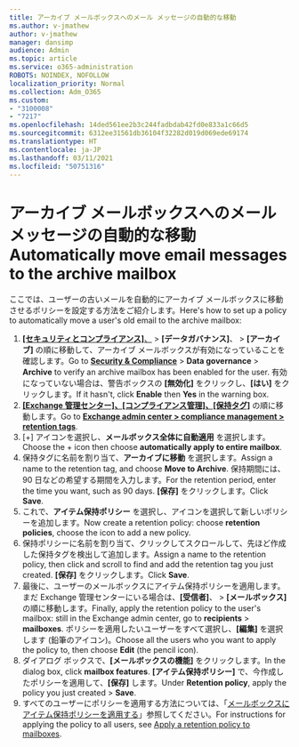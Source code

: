 ```yaml
---
title: アーカイブ メールボックスへのメール メッセージの自動的な移動
ms.author: v-jmathew
author: v-jmathew
manager: dansimp
audience: Admin
ms.topic: article
ms.service: o365-administration
ROBOTS: NOINDEX, NOFOLLOW
localization_priority: Normal
ms.collection: Adm_O365
ms.custom:
- "3100008"
- "7217"
ms.openlocfilehash: 14ded561ee2b3c244fadbdab42fd0e833a1c66d5
ms.sourcegitcommit: 6312ee31561db36104f32282d019d069ede69174
ms.translationtype: HT
ms.contentlocale: ja-JP
ms.lasthandoff: 03/11/2021
ms.locfileid: "50751316"
---
```

# <a name="automatically-move-email-messages-to-the-archive-mailbox"></a><span data-ttu-id="e6e55-102">アーカイブ メールボックスへのメール メッセージの自動的な移動</span><span class="sxs-lookup"><span data-stu-id="e6e55-102">Automatically move email messages to the archive mailbox</span></span>

<span data-ttu-id="e6e55-103">ここでは、ユーザーの古いメールを自動的にアーカイブ メールボックスに移動させるポリシーを設定する方法をご紹介します。</span><span class="sxs-lookup"><span data-stu-id="e6e55-103">Here's how to set up a policy to automatically move a user's old email to the archive mailbox:</span></span>

1. <span data-ttu-id="e6e55-104">[**[セキュリティとコンプライアンス]**、](https://go.microsoft.com/fwlink/p/?linkid=2077143) > **[データガバナンス]**、 > **[アーカイブ]** の順に移動して、アーカイブ メールボックスが有効になっていることを確認します。</span><span class="sxs-lookup"><span data-stu-id="e6e55-104">Go to [**Security & Compliance**](https://go.microsoft.com/fwlink/p/?linkid=2077143) > **Data governance** > **Archive** to verify an archive mailbox has been enabled for the user.</span></span> <span data-ttu-id="e6e55-105">有効になっていない場合は、警告ボックスの **[無効化]** をクリックし、**[はい]** をクリックします。</span><span class="sxs-lookup"><span data-stu-id="e6e55-105">If it hasn't, click **Enable** then **Yes** in the warning box.</span></span>
2. <span data-ttu-id="e6e55-106">[**[Exchange 管理センター]、[コンプライアンス管理]、[保持タグ]**](https://go.microsoft.com/fwlink/?linkid=2059104) の順に移動します。</span><span class="sxs-lookup"><span data-stu-id="e6e55-106">Go to [**Exchange admin center > compliance management > retention tags**](https://go.microsoft.com/fwlink/?linkid=2059104).</span></span>
3. <span data-ttu-id="e6e55-107">[+] アイコンを選択し、**メールボックス全体に自動適用** を選択します。</span><span class="sxs-lookup"><span data-stu-id="e6e55-107">Choose the + icon then choose **automatically apply to entire mailbox**.</span></span>
4. <span data-ttu-id="e6e55-108">保持タグに名前を割り当て、**アーカイブに移動** を選択します。</span><span class="sxs-lookup"><span data-stu-id="e6e55-108">Assign a name to the retention tag, and choose **Move to Archive**.</span></span> <span data-ttu-id="e6e55-109">保持期間には、90 日などの希望する期間を入力します。</span><span class="sxs-lookup"><span data-stu-id="e6e55-109">For the retention period, enter the time you want, such as 90 days.</span></span> <span data-ttu-id="e6e55-110">**[保存]** をクリックします。</span><span class="sxs-lookup"><span data-stu-id="e6e55-110">Click **Save**.</span></span>
5. <span data-ttu-id="e6e55-111">これで、**アイテム保持ポリシー** を選択し、アイコンを選択して新しいポリシーを追加します。</span><span class="sxs-lookup"><span data-stu-id="e6e55-111">Now create a retention policy: choose **retention policies**, choose the icon to add a new policy.</span></span>
6. <span data-ttu-id="e6e55-112">保持ポリシーに名前を割り当て、クリックしてスクロールして、先ほど作成した保持タグを検出して追加します。</span><span class="sxs-lookup"><span data-stu-id="e6e55-112">Assign a name to the retention policy, then click and scroll to find and add the retention tag you just created.</span></span> <span data-ttu-id="e6e55-113">**[保存]** をクリックします。</span><span class="sxs-lookup"><span data-stu-id="e6e55-113">Click **Save**.</span></span>
7. <span data-ttu-id="e6e55-114">最後に、ユーザーのメールボックスにアイテム保持ポリシーを適用します。まだ Exchange 管理センターにいる場合は、**[受信者]**、 > **[メールボックス]** の順に移動します。</span><span class="sxs-lookup"><span data-stu-id="e6e55-114">Finally, apply the retention policy to the user's mailbox: still in the Exchange admin center, go to **recipients** > **mailboxes**.</span></span> <span data-ttu-id="e6e55-115">ポリシーを適用したいユーザーをすべて選択し、**[編集]** を選択します (鉛筆のアイコン)。</span><span class="sxs-lookup"><span data-stu-id="e6e55-115">Choose all the users who you want to apply the policy to, then choose **Edit** (the pencil icon).</span></span>
8. <span data-ttu-id="e6e55-116">ダイアログ ボックスで、**[メールボックスの機能]** をクリックします。</span><span class="sxs-lookup"><span data-stu-id="e6e55-116">In the dialog box, click **mailbox features**.</span></span> <span data-ttu-id="e6e55-117">**[アイテム保持ポリシー]** で、今作成したポリシーを適用して、**[保存]** します。</span><span class="sxs-lookup"><span data-stu-id="e6e55-117">Under **Retention policy**, apply the policy you just created > **Save**.</span></span>
9. <span data-ttu-id="e6e55-118">すべてのユーザーにポリシーを適用する方法については、「[メールボックスにアイテム保持ポリシーを適用する](https://docs.microsoft.com/exchange/security-and-compliance/messaging-records-management/apply-retention-policy)」参照してください。</span><span class="sxs-lookup"><span data-stu-id="e6e55-118">For instructions for applying the policy to all users, see [Apply a retention policy to mailboxes](https://docs.microsoft.com/exchange/security-and-compliance/messaging-records-management/apply-retention-policy).</span></span>

